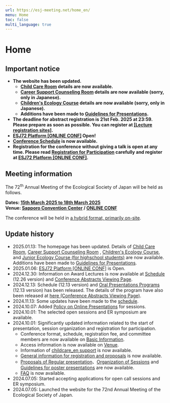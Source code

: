 ```yaml
---
url: https://esj-meeting.net/home_en/
menu: Home
toc: false
multi_language: true
---
```


# Home

## Important notice
- **The website has been updated.** 
	- **[Child Care Room](childcare_en#child-care) details are now available.**
	- **[Career Support Counseling Room](career#キャリア支援相談窓口の開設について) details are now available (sorry, only in Japanese).**
	- **[Children's Ecology Course](childlec) details are now available (sorry, only in Japanese).**
	- **Additions have been made to [Guidelines for Presentations](presentation_en#guidelines-for-presentations).**
- **The deadline for abstract registration is 21st Feb. 2025 at 23:59. Please prepare as soon as possible. You can register at [[Lecture registration sites]](https://iap-jp.org/esj/conf/login.php).**
- **[ESJ72 Platform [ONLINE CONF]](https://esj72.gakkai.online/) Open!**
- **[Conference Schedule](program_en#schedule) is now available.**
- **Registration for the conference without giving a talk is open at any time. Please read [Registration for Participation](registinfo_en#registration-for-participation) carefully and register at [ESJ72 Platform [ONLINE CONF]](https://esj72.gakkai.online/).** 

## Meeting information

The 72<sup>th</sup> Annual Meeting of the Ecological Society of Japan will be held as follows.

**Dates: [15th March 2025 to 18th March 2025](about_en#schedule)**\
**Venue: [Sapporo Convention Center](venue_en) / [ONLINE CONF](https://esj72.gakkai.online/)**

The conference will be held in [a hybrid format, primarily on-site](about_en#format-of-the-meeting).

## Update history
- 2025.01.13: The homepage has been updated. Details of [Child Care Room](childcare_en#child-care), [Career Support Counseling Room](career#キャリア支援相談窓口の開設について) , [Children's Ecology Course](childlec), and [Junior Ecology Course (for highschool students)](juniorlec) are now available. Additions have been made to [Guidelines for Presentations](presentation_en#guidelines-for-presentations).
- 2025.01.06: [ESJ72 Platform [ONLINE CONF]](https://esj72.gakkai.online/) is Open.
- 2024.12.30: Information on Award Lectures is now available at [Schedule](program_en#schedule) (12.26 version) and [Conference Abstracts Viewing Page](https://esj.ne.jp/meeting/abst/index.html).
- 2024.12.13: Schedule (12.13 version) and [Oral Presentations Programs](program_en#program_ens) (12.13 version) has been released. The details of the program have also been released at [here (Conference Abstracts Viewing Page)](https://esj.ne.jp/meeting/abst/index.html).
- 2024.11.13: Some updates have been made to the [schedule](about_en#schedule).
- 2024.10.07: Added [Policy on Online Presentations](regist_session_en#online-support) for sessions.
- 2024.10.01: The selected open sessions and ER symposium are available.
- 2024.10.01: Significantly updated information related to the start of presentation, session organization and registration for participation.
	- Conference format, schedule, registration fee, and committee members are now available on [Basic Information](about_en).
	- Access information is now available on [Venue](venue_en).
	- Information of [childcare_en support](childcare_en) is now available.
	- [General information for registration and proposals](registinfo_en) is now available.
	- [Proposals of Regular presentation](regist_oralposter_en)、[Organization of Sessions](regist_session_en) and [Guidelines for poster presentations](presentation_en#poster-presentation) are now available.
	- [FAQ](faq_en) is now available.
- 2024.07.05: Started accepting applications for open call sessions and ER symposium.
- 2024.07.05: Launched the website for the 72nd Annual Meeting of the Ecological Society of Japan.